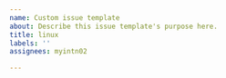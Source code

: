 ```yaml
---
name: Custom issue template
about: Describe this issue template's purpose here.
title: linux
labels: ''
assignees: myintn02

---
```



